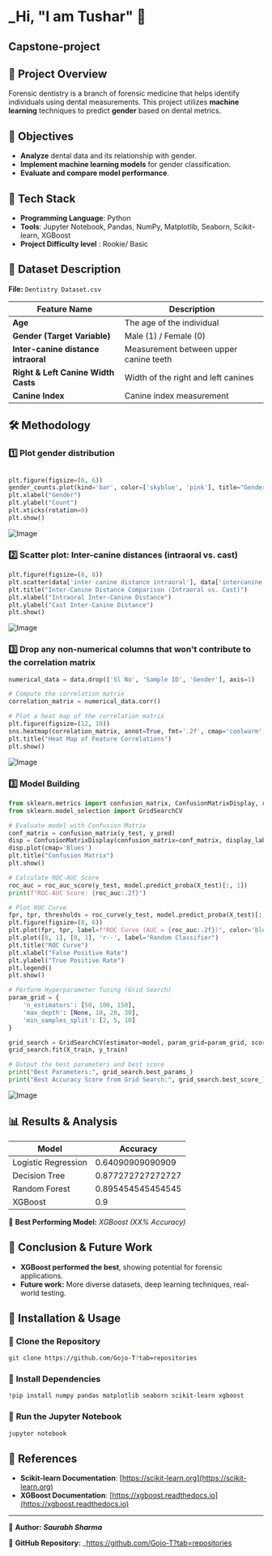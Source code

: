 # _Hi, "I am Tushar" 👋


## Capstone-project

## 📖 Project Overview
Forensic dentistry is a branch of forensic medicine that helps identify individuals using dental measurements. This project utilizes **machine learning** techniques to predict **gender** based on dental metrics.

## 🎯 Objectives
- **Analyze** dental data and its relationship with gender.
- **Implement machine learning models** for gender classification.
- **Evaluate and compare model performance**.

## 🚀 Tech Stack
- **Programming Language**: Python
- **Tools**: Jupyter Notebook, Pandas, NumPy, Matplotlib, Seaborn, Scikit-learn, XGBoost
- **Project Difficulty level** : Rookie/ Basic

## 📂 Dataset Description
**File:** `Dentistry Dataset.csv`

| Feature Name                           | Description |
|----------------------------------------|-------------|
| **Age**                                | The age of the individual |
| **Gender (Target Variable)**           | Male (1) / Female (0) |
| **Inter-canine distance intraoral**    | Measurement between upper canine teeth |
| **Right & Left Canine Width Casts**    | Width of the right and left canines |
| **Canine Index**                       | Canine index measurement |

## 🛠 Methodology
### 1️⃣ **Plot gender distribution**
```python

plt.figure(figsize=(6, 6))
gender_counts.plot(kind='bar', color=['skyblue', 'pink'], title="Gender Distribution")
plt.xlabel("Gender")
plt.ylabel("Count")
plt.xticks(rotation=0)
plt.show()
```
![Image](https://github.com/user-attachments/assets/a1e70dc3-b9af-4427-a3ee-6130ba028a7f)


### 2️⃣ **Scatter plot: Inter-canine distances (intraoral vs. cast)**
```python
plt.figure(figsize=(8, 8))
plt.scatter(data['inter canine distance intraoral'], data['intercanine distance casts'], alpha=0.5, c='green')
plt.title("Inter-Canine Distance Comparison (Intraoral vs. Cast)")
plt.xlabel("Intraoral Inter-Canine Distance")
plt.ylabel("Cast Inter-Canine Distance")
plt.show()
```
![Image](https://github.com/user-attachments/assets/10980cdd-1678-42a0-9821-d6a083331eaa)


### 3️⃣ **Drop any non-numerical columns that won't contribute to the correlation matrix**
```python
numerical_data = data.drop(['Sl No', 'Sample ID', 'Gender'], axis=1)

# Compute the correlation matrix
correlation_matrix = numerical_data.corr()

# Plot a heat map of the correlation matrix
plt.figure(figsize=(12, 10))
sns.heatmap(correlation_matrix, annot=True, fmt='.2f', cmap='coolwarm', square=True)
plt.title("Heat Map of Feature Correlations")
plt.show()
```
![Image](https://github.com/user-attachments/assets/2067cc43-2c16-41ae-a48c-14a82d49f98e)


### 3️⃣ **Model Building**
```python
from sklearn.metrics import confusion_matrix, ConfusionMatrixDisplay, roc_auc_score, roc_curve
from sklearn.model_selection import GridSearchCV

# Evaluate model with Confusion Matrix
conf_matrix = confusion_matrix(y_test, y_pred)
disp = ConfusionMatrixDisplay(confusion_matrix=conf_matrix, display_labels=label_encoder.classes_)
disp.plot(cmap='Blues')
plt.title("Confusion Matrix")
plt.show()

# Calculate ROC-AUC Score
roc_auc = roc_auc_score(y_test, model.predict_proba(X_test)[:, 1]) 
print(f"ROC-AUC Score: {roc_auc:.2f}")

# Plot ROC Curve
fpr, tpr, thresholds = roc_curve(y_test, model.predict_proba(X_test)[:, 1])
plt.figure(figsize=(8, 6))
plt.plot(fpr, tpr, label=f"ROC Curve (AUC = {roc_auc:.2f})", color='blue')
plt.plot([0, 1], [0, 1], 'r--', label="Random Classifier")
plt.title("ROC Curve")
plt.xlabel("False Positive Rate")
plt.ylabel("True Positive Rate")
plt.legend()
plt.show()

# Perform Hyperparameter Tuning (Grid Search)
param_grid = {
    'n_estimators': [50, 100, 150],
    'max_depth': [None, 10, 20, 30],
    'min_samples_split': [2, 5, 10]
}

grid_search = GridSearchCV(estimator=model, param_grid=param_grid, scoring='accuracy', cv=5)
grid_search.fit(X_train, y_train)

# Output the best parameters and best score
print("Best Parameters:", grid_search.best_params_)
print("Best Accuracy Score from Grid Search:", grid_search.best_score_)
```
![Image](https://github.com/user-attachments/assets/a9317daa-899e-4b90-9247-7bef657f48ba)

## 📊 Results & Analysis
| Model                  | Accuracy |
|------------------------|-------------|
| Logistic Regression    | 0.64090909090909         |
| Decision Tree         | 0.877272727272727         |
| Random Forest        | 0.895454545454545         |
| XGBoost             |     0.9         |

📌 **Best Performing Model:** _XGBoost (XX% Accuracy)_

## 📢 Conclusion & Future Work
- **XGBoost performed the best**, showing potential for forensic applications.
- **Future work:** More diverse datasets, deep learning techniques, real-world testing.

## 📂 Installation & Usage
### 🔹 **Clone the Repository**
```bash
git clone https://github.com/Gojo-T?tab=repositories
```

### 🔹 **Install Dependencies**
```bash
!pip install numpy pandas matplotlib seaborn scikit-learn xgboost

```

### 🔹 **Run the Jupyter Notebook**
```bash
jupyter notebook
```

## 📂 References
- **Scikit-learn Documentation**: [https://scikit-learn.org](https://scikit-learn.org)
- **XGBoost Documentation**: [https://xgboost.readthedocs.io](https://xgboost.readthedocs.io)

---

📌 **Author:** _**Saurabh Sharma**_  

📌 **GitHub Repository:** _https://github.com/Gojo-T?tab=repositories

